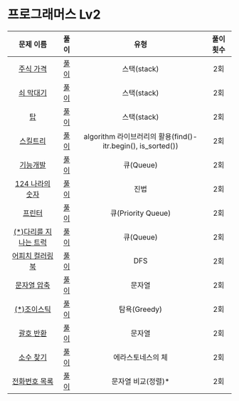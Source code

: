 # 프로그래머스 Lv2

| 문제 이름                             | 풀이                                  | 유형                                  | 풀이 횟수                           |
|:------------------------------:|:---------------------------------:|:---------------------------------:|:---------------------------------:|
|[주식 가격](https://programmers.co.kr/learn/courses/30/lessons/42584) |[풀이](https://github.com/Choyoonyoung98/Algorithm/blob/master/Programmers/programmers_lev2/StockPrice/StockPrice/main.cpp) |스택(stack)   |2회 |
|[쇠 막대기](https://programmers.co.kr/learn/courses/30/lessons/42585) |[풀이](https://github.com/Choyoonyoung98/Algorithm/blob/master/Programmers/programmers_lev2/IronBar/IronBar/main.cpp) |스택(stack)     |2회 |
|[탑](https://programmers.co.kr/learn/courses/30/lessons/42588) |[풀이](https://github.com/Choyoonyoung98/Algorithm/blob/master/Programmers/programmers_lev2/Tower/Tower/main.cpp) |스택(stack)   |2회 |
|[스킬트리](https://programmers.co.kr/learn/courses/30/lessons/49993) |[풀이](https://github.com/Choyoonyoung98/Algorithm/blob/master/Programmers/programmers_lev2/SkillTree/SkillTree/main.cpp) |algorithm 라이브러리의 활용(find()-itr.begin(), is_sorted())    |2회 |
|[기능개발](https://programmers.co.kr/learn/courses/30/lessons/42586) |[풀이](https://github.com/Choyoonyoung98/Algorithm/blob/master/Programmers/programmers_lev2/FunctionDev/FunctionDev/main.cpp) |큐(Queue)    |2회 |
|[124 나라의 숫자](https://programmers.co.kr/learn/courses/30/lessons/12899) |[풀이](https://github.com/Choyoonyoung98/Algorithm/blob/master/Programmers/programmers_lev2/124WorldNumb/124WorldNumb/main.cpp) |진법     |2회 |
|[프린터](https://programmers.co.kr/learn/courses/30/lessons/42585) |[풀이](https://github.com/Choyoonyoung98/Algorithm/blob/master/Programmers/programmers_lev2/Printer/Printer/main.cpp) |큐(Priority Queue)     |2회 |
|[(*)다리를 지나는 트럭](https://programmers.co.kr/learn/courses/30/lessons/42583) |[풀이](https://github.com/Choyoonyoung98/Algorithm/blob/master/Programmers/programmers_lev2/Truck/Truck/main.cpp) |큐(Queue)   |2회 |
|[어피치 컬러링북](https://programmers.co.kr/learn/courses/30/lessons/1829) |[풀이](https://github.com/Choyoonyoung98/Algorithm/blob/master/Programmers/programmers_lev2/ColoringBook/ColoringBook/main.cpp) |DFS   |2회 |
|[문자열 압축](https://programmers.co.kr/learn/courses/30/lessons/60057) |[풀이](https://github.com/Choyoonyoung98/Algorithm/blob/master/Programmers/programmers_lev2/StringCompression/StringCompression/main.cpp) |문자열   |2회 |
|[(*)조이스틱](https://programmers.co.kr/learn/courses/30/lessons/42860) |[풀이](https://github.com/Choyoonyoung98/Algorithm/blob/master/Programmers/programmers_lev2/JoyStick/JoyStick/main.cpp) |탐욕(Greedy)   |2회 |
|[괄호 반환](https://programmers.co.kr/learn/courses/30/lessons/60058) |[풀이](https://github.com/Choyoonyoung98/Algorithm/blob/master/Programmers/programmers_lev2/TransferParenthesis/TransferParenthesis/main.cpp) |문자열   |2회 |
|[소수 찾기](https://programmers.co.kr/learn/courses/30/lessons/42839) |[풀이](https://github.com/Choyoonyoung98/Algorithm/blob/master/Programmers/programmers_lev2/FindPrimeNumb/FindPrimeNumb/main.cpp) |에라스토네스의 체      |2회 |
|[전화번호 목록](https://programmers.co.kr/learn/courses/30/lessons/42577) |[풀이](https://github.com/Choyoonyoung98/Algorithm/blob/master/Programmers/programmers_lev2/PhoneNumbList/PhoneNumbList/main.cpp) |문자열 비교(정렬)*      |2회 |

